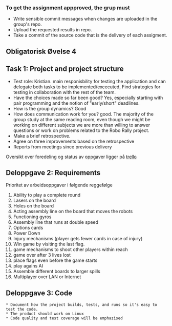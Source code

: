 ### To get the assignment appproved, the grup must
* Write sensible commit messages when changes are uploaded in the group's repo.
* Upload the requested results in repo.
* Take a commit of the source code that is the delivery of each assigment.





## Obligatorisk Øvelse 4


## Task 1: Project and project structure
  * Test role: Kristian. main responisbility for testing the application and can delegate both tasks to be implemented/excecuted,
               Find strategies for testing in collaboration with the rest of the team.
  * Have the choices made so far been good? Yes, especially starting with pair programming and the notion of "early/short" deadlines.
  * How is the group dynamics? Good
  * How does communication work for you? good.
    The majority of the group study at the same reading room, even though we might be working on different subjects we are more than willing to answer questions or work on problems related to the Robo Rally project.
  * Make a brief retrospective.
  * Agree on three improvements based on the retrospective
  * Reports from meetings since previous delivery

Oversikt over foredeling og status av oppgaver ligger på [trello](https://trello.com/b/zOgCmmNW/silicon-rally)




## Deloppgave 2: Requirements
Prioritet av arbeidsoppgaver i følgende reggefølge
  1. Ability to play a complete round
  2. Lasers on the board
  3. Holes on the board
  4. Acting assembly line on the board that moves the robots
  5. Functioning gyros
  6. Assembly line that runs at double speed
  7. Options cards
  8. Power Down
  9. Injury mechanisms (player gets fewer cards in case of injury)
  10. Win game by visiting the last flag.
  11. game mechanisms to shoot other players within reach
  12. game over after 3 lives lost
  13. place flags even before the game starts
  14. play agains AI
  15. Assemble different boards to larger spills
  16. Multiplayer over LAN or Internet
  
  
  
  
  ## Deloppgave 3: Code
    * Document how the project builds, tests, and runs so it's easy to test the code.
    * The product should work on Linux
    * Code quality and test coverage will be emphazised
  

